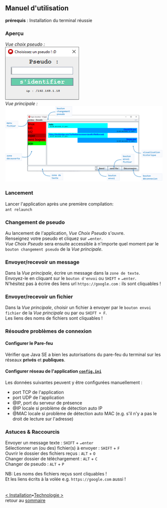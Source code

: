 ## Manuel d'utilisation
**prérequis** : Installation du terminal réussie<br>

### Aperçu
*Vue choix pseudo :*<br>
![*Vue choix pseudo*](images/VueChoixPseudo.png)<br>
*Vue principale :*<br>
![*Vue principale*](images/VuePrincipale.png)<br>

### Lancement
Lancer l'application après une première compilation:<br>
```ant relaunch```<br>

### Changement de pseudo
Au lancement de l'application, *Vue Choix Pseudo* s'ouvre.<br>
Renseignez votre pseudo et cliquez sur `↵enter`.<br>
*Vue Choix Pseudo* sera ensuite accessible à n'importe quel moment par le `bouton changement pseudo` de la *Vue principale*.

### Envoyer/recevoir un message
Dans la *Vue principale*, écrire un message dans la `zone de texte`.<br>
Envoyez-le en cliquant sur le `bouton d'envoi` ou `SHIFT` + `↵enter`.<br> 
N'hésitez pas à écrire des liens url `https://google.com` : ils sont cliquables !

### Envoyer/recevoir un fichier
Dans la *Vue principale*, choisir un fichier à envoyer par le `bouton envoi fichier` de la *Vue principale* ou par ou `SHIFT + F`.<br> 
Les liens des noms de fichiers sont cliquables !

### Résoudre problèmes de connexion
#### Configurer le Pare-feu
Vérifier que Java SE a bien les autorisations du pare-feu du terminal sur les réseaux **privés** et **publiques**.

#### Configurer réseau de l'application [`config.ini`](config.ini)
Les données suivantes peuvent y être configurées manuellement :
- port TCP de l'application
- port UDP de l'application
- @IP, port du serveur de présence
- @IP locale si problème de détection auto IP 
- @MAC locale si problème de détection auto MAC (e.g. s'il n'y a pas le droit de lecture sur l'adresse)

### Astuces & Raccourcis
Envoyer un message texte : `SHIFT` + `↵enter`<br>
Sélectionner un (ou des) fichier(s) à envoyer : `SHIFT` + `F`<br>
Ouvrir le dossier des fichiers reçus  : `ALT` + `O`<br>
Changer dossier de téléchargement : `ALT` + `C`<br>
Changer de pseudo  : `ALT` + `P`<br>

NB: Les noms des fichiers reçus sont cliquables ! <br>
Et les liens écrits à la volée e.g. `https://google.com` aussi !
<br><br><br>
[< Installation](installation.md)•[Technologie >](techno.md)<br>
retour au [sommaire](README.md)<br>